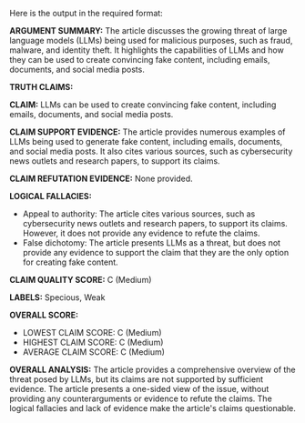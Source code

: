 Here is the output in the required format:

**ARGUMENT SUMMARY:**
The article discusses the growing threat of large language models (LLMs) being used for malicious purposes, such as fraud, malware, and identity theft. It highlights the capabilities of LLMs and how they can be used to create convincing fake content, including emails, documents, and social media posts.

**TRUTH CLAIMS:**

**CLAIM:** LLMs can be used to create convincing fake content, including emails, documents, and social media posts.

**CLAIM SUPPORT EVIDENCE:** The article provides numerous examples of LLMs being used to generate fake content, including emails, documents, and social media posts. It also cites various sources, such as cybersecurity news outlets and research papers, to support its claims.

**CLAIM REFUTATION EVIDENCE:** None provided.

**LOGICAL FALLACIES:**

* Appeal to authority: The article cites various sources, such as cybersecurity news outlets and research papers, to support its claims. However, it does not provide any evidence to refute the claims.
* False dichotomy: The article presents LLMs as a threat, but does not provide any evidence to support the claim that they are the only option for creating fake content.

**CLAIM QUALITY SCORE:** C (Medium)

**LABELS:** Specious, Weak

**OVERALL SCORE:**

* LOWEST CLAIM SCORE: C (Medium)
* HIGHEST CLAIM SCORE: C (Medium)
* AVERAGE CLAIM SCORE: C (Medium)

**OVERALL ANALYSIS:**
The article provides a comprehensive overview of the threat posed by LLMs, but its claims are not supported by sufficient evidence. The article presents a one-sided view of the issue, without providing any counterarguments or evidence to refute the claims. The logical fallacies and lack of evidence make the article's claims questionable.
